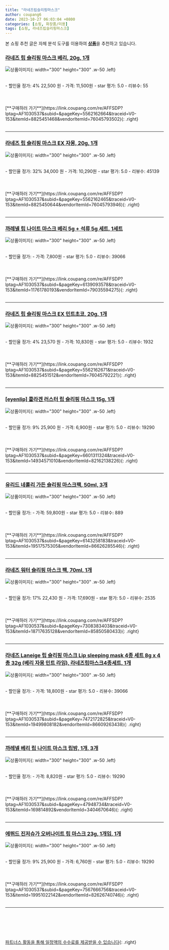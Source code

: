 ```yaml
---
title: "라네즈립슬리핑마스크"
author: coupang6
date: 2023-10-27 06:03:04 +0800
categories: [쇼핑, 화장품/미용]
tags: [쇼핑, 라네즈립슬리핑마스크]
---
```


본 쇼핑 추천 글은 자체 분석 도구를 이용하여 [**상품**](https://link.coupang.com/a/bao1ui)을 추천하고 있습니다.

### [라네즈 립 슬리핑 마스크 베리, 20g, 1개](https://link.coupang.com/re/AFFSDP?lptag=AF1030537&subid=&pageKey=5562162664&traceid=V0-153&itemId=8825451468&vendorItemId=76045793502)

![상품이미지](https://thumbnail8.coupangcdn.com/thumbnails/remote/230x230ex/image/retail/images/4362184889450893-195f8aba-5a49-4374-80f4-9841d3be3ab4.jpg){: width="300" height="300" .w-50 .left}


<br>
- 할인율 정가: 4%  22,500   원
- 가격: 11,500원
- star 평가: 5.0
- 리뷰수: 55
<br>
<br>
<br>
<br>
[**구매하러 가기**](https://link.coupang.com/re/AFFSDP?lptag=AF1030537&subid=&pageKey=5562162664&traceid=V0-153&itemId=8825451468&vendorItemId=76045793502){: .right}
<br>
<br>

---

### [라네즈 립 슬리핑 마스크 EX 자몽, 20g, 1개](https://link.coupang.com/re/AFFSDP?lptag=AF1030537&subid=&pageKey=5562162465&traceid=V0-153&itemId=8825450644&vendorItemId=76045793946)

![상품이미지](https://thumbnail10.coupangcdn.com/thumbnails/remote/230x230ex/image/retail/images/1478072308410-af13dcfc-07b8-4b31-8afc-7cc285213c44.jpg){: width="300" height="300" .w-50 .left}


<br>
- 할인율 정가: 32%  34,000   원
- 가격: 10,290원
- star 평가: 5.0
- 리뷰수: 45139
<br>
<br>
<br>
<br>
[**구매하러 가기**](https://link.coupang.com/re/AFFSDP?lptag=AF1030537&subid=&pageKey=5562162465&traceid=V0-153&itemId=8825450644&vendorItemId=76045793946){: .right}
<br>
<br>

---

### [까레넬 립 나이트 마스크 베리 5g + 석류 5g 세트, 1세트](https://link.coupang.com/re/AFFSDP?lptag=AF1030537&subid=&pageKey=6139093578&traceid=V0-153&itemId=11761780193&vendorItemId=79035594275)

![상품이미지](https://thumbnail6.coupangcdn.com/thumbnails/remote/230x230ex/image/retail/images/11362880338654967-133b50ed-7aa7-48ab-b4a4-a04fc8358a87.jpg){: width="300" height="300" .w-50 .left}


<br>
- 할인율 정가: 
- 가격: 7,800원
- star 평가: 5.0
- 리뷰수: 39066
<br>
<br>
<br>
<br>
[**구매하러 가기**](https://link.coupang.com/re/AFFSDP?lptag=AF1030537&subid=&pageKey=6139093578&traceid=V0-153&itemId=11761780193&vendorItemId=79035594275){: .right}
<br>
<br>

---

### [라네즈 립 슬리핑 마스크 EX 민트초코, 20g, 1개](https://link.coupang.com/re/AFFSDP?lptag=AF1030537&subid=&pageKey=5562162671&traceid=V0-153&itemId=8825451512&vendorItemId=76045792221)

![상품이미지](https://thumbnail8.coupangcdn.com/thumbnails/remote/230x230ex/image/retail/images/1960551203811-f9b070c3-4e3a-49fa-b17c-7f91c1de2a09.png){: width="300" height="300" .w-50 .left}


<br>
- 할인율 정가: 4%  23,570   원
- 가격: 10,830원
- star 평가: 5.0
- 리뷰수: 1932
<br>
<br>
<br>
<br>
[**구매하러 가기**](https://link.coupang.com/re/AFFSDP?lptag=AF1030537&subid=&pageKey=5562162671&traceid=V0-153&itemId=8825451512&vendorItemId=76045792221){: .right}
<br>
<br>

---

### [[eyenlip] 콜라겐 러스터 립 슬리핑 마스크 15g, 1개](https://link.coupang.com/re/AFFSDP?lptag=AF1030537&subid=&pageKey=6601311324&traceid=V0-153&itemId=14934571010&vendorItemId=82162138226)

![상품이미지](https://thumbnail6.coupangcdn.com/thumbnails/remote/230x230ex/image/vendor_inventory/f59c/d1b184de8d36250a7d6752f68f1f35ede4bac5184aab9a9afa4e8ffdbf9c.jpg){: width="300" height="300" .w-50 .left}


<br>
- 할인율 정가: 9%  25,900   원
- 가격: 6,900원
- star 평가: 5.0
- 리뷰수: 19290
<br>
<br>
<br>
<br>
[**구매하러 가기**](https://link.coupang.com/re/AFFSDP?lptag=AF1030537&subid=&pageKey=6601311324&traceid=V0-153&itemId=14934571010&vendorItemId=82162138226){: .right}
<br>
<br>

---

### [유리드 네롤리 가든 슬리핑 마스크팩, 50ml, 3개](https://link.coupang.com/re/AFFSDP?lptag=AF1030537&subid=&pageKey=6143258183&traceid=V0-153&itemId=19517575305&vendorItemId=86626285546)

![상품이미지](https://thumbnail6.coupangcdn.com/thumbnails/remote/230x230ex/image/retail/images/1fcf239e-f774-48a1-9c88-22e923c631a27388955932880825797.png){: width="300" height="300" .w-50 .left}


<br>
- 할인율 정가: 
- 가격: 59,800원
- star 평가: 5.0
- 리뷰수: 889
<br>
<br>
<br>
<br>
[**구매하러 가기**](https://link.coupang.com/re/AFFSDP?lptag=AF1030537&subid=&pageKey=6143258183&traceid=V0-153&itemId=19517575305&vendorItemId=86626285546){: .right}
<br>
<br>

---

### [라네즈 워터 슬리핑 마스크 팩, 70ml, 1개](https://link.coupang.com/re/AFFSDP?lptag=AF1030537&subid=&pageKey=7308383403&traceid=V0-153&itemId=18717635128&vendorItemId=85850580433)

![상품이미지](https://thumbnail10.coupangcdn.com/thumbnails/remote/230x230ex/image/retail/images/2023/05/02/16/0/8543a2f6-84aa-4016-8b89-c64f839d205c.jpg){: width="300" height="300" .w-50 .left}


<br>
- 할인율 정가: 17%  22,430   원
- 가격: 17,690원
- star 평가: 5.0
- 리뷰수: 2535
<br>
<br>
<br>
<br>
[**구매하러 가기**](https://link.coupang.com/re/AFFSDP?lptag=AF1030537&subid=&pageKey=7308383403&traceid=V0-153&itemId=18717635128&vendorItemId=85850580433){: .right}
<br>
<br>

---

### [라네즈 Laneige 립 슬리핑 마스크 Lip sleeping mask 4종 세트 8g x 4 총 32g (베리 자몽 민트 라임), 라네즈립마스크4종세트, 1개](https://link.coupang.com/re/AFFSDP?lptag=AF1030537&subid=&pageKey=7472172825&traceid=V0-153&itemId=19499808182&vendorItemId=86609263438)

![상품이미지](https://thumbnail7.coupangcdn.com/thumbnails/remote/230x230ex/image/vendor_inventory/f7fb/76ba4f7471df9b12eb1636d23c969994872dc9f3ed2b26944976054e4fc4.jpg){: width="300" height="300" .w-50 .left}


<br>
- 할인율 정가: 
- 가격: 18,800원
- star 평가: 5.0
- 리뷰수: 39066
<br>
<br>
<br>
<br>
[**구매하러 가기**](https://link.coupang.com/re/AFFSDP?lptag=AF1030537&subid=&pageKey=7472172825&traceid=V0-153&itemId=19499808182&vendorItemId=86609263438){: .right}
<br>
<br>

---

### [까레넬 베리 립 나이트 마스크 립밤, 1개, 3개](https://link.coupang.com/re/AFFSDP?lptag=AF1030537&subid=&pageKey=47948734&traceid=V0-153&itemId=169814892&vendorItemId=3404670646)

![상품이미지](https://thumbnail6.coupangcdn.com/thumbnails/remote/230x230ex/image/retail/images/5458729539242234-e23c69ed-1027-4679-9ba2-7d18c4d7f712.jpg){: width="300" height="300" .w-50 .left}


<br>
- 할인율 정가: 
- 가격: 8,820원
- star 평가: 5.0
- 리뷰수: 19290
<br>
<br>
<br>
<br>
[**구매하러 가기**](https://link.coupang.com/re/AFFSDP?lptag=AF1030537&subid=&pageKey=47948734&traceid=V0-153&itemId=169814892&vendorItemId=3404670646){: .right}
<br>
<br>

---

### [에뛰드 진저슈가 오버나이트 립 마스크 23g, 1개입, 1개](https://link.coupang.com/re/AFFSDP?lptag=AF1030537&subid=&pageKey=7567666756&traceid=V0-153&itemId=19951022142&vendorItemId=82626740746)

![상품이미지](https://thumbnail6.coupangcdn.com/thumbnails/remote/230x230ex/image/retail/images/9270266880283394-ca2ee0f9-6ff8-4581-a8ad-7ed3e2c42635.jpg){: width="300" height="300" .w-50 .left}


<br>
- 할인율 정가: 9%  25,900   원
- 가격: 6,760원
- star 평가: 5.0
- 리뷰수: 19290
<br>
<br>
<br>
<br>
[**구매하러 가기**](https://link.coupang.com/re/AFFSDP?lptag=AF1030537&subid=&pageKey=7567666756&traceid=V0-153&itemId=19951022142&vendorItemId=82626740746){: .right}
<br>
<br>

---
<br><br><br><br><br> [파트너스 활동을 통해 일정액의 수수료를 제공받을 수 있습니다](https://link.coupang.com/a/bao1ui){: .right}